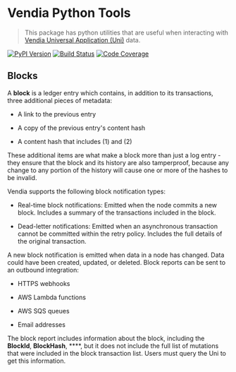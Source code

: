 # Vendia Python Tools

>This package has python utilities that are useful when interacting with [Vendia Universal Application (Uni)](https://www.vendia.net/docs/share/dev-and-use-unis) data.

[![PyPI Version][pypi-image]][pypi-url]
[![Build Status][build-image]][build-url]
[![Code Coverage][coverage-image]][coverage-url]

## Blocks

A **block** is a ledger entry which contains, in addition to its transactions, three additional pieces of metadata:

* A link to the previous entry

* A copy of the previous entry's content hash

* A content hash that includes (1) and (2)

These additional items are what make a block more than just a log entry - they ensure that the block and its history are also tamperproof, because any change to any portion of the history will cause one or more of the hashes to be invalid.

Vendia supports the following block notification types:

* Real-time block notifications: Emitted when the node commits a new block. Includes a summary of the transactions included in the block.

* Dead-letter notifications: Emitted when an asynchronous transaction cannot be committed within the retry policy. Includes the full details of the original transaction.

A new block notification is emitted when data in a node has changed.  Data could have been created, updated, or deleted.  Block reports can be sent to an outbound integration:

* HTTPS webhooks

* AWS Lambda functions

* AWS SQS queues

* Email addresses

The block report includes information about the block, including the **BlockId**, **BlockHash**, ****, but it does not include the full list of mutations that were included in the block transaction list.  Users must query the Uni to get this information.

[pypi-image]: https://img.shields.io/pypi/v/vendia-python-tools
[pypi-url]: https://pypi.org/project/vendia-python-tools/
[build-image]: https://github.com/vendia/vendia-python-tools/actions/workflows/build.yml/badge.svg
[build-url]: https://github.com/vendia/vendia-python-tools/actions/workflows/build.yml
[coverage-image]: https://codecov.io/gh/vendia/vendia-python-tools/branch/main/graph/badge.svg
[coverage-url]: https://codecov.io/gh/vendia/vendia-python-tools
